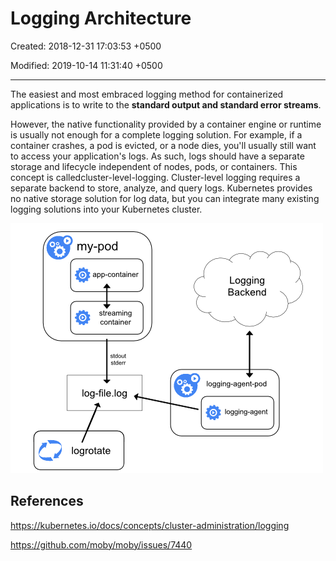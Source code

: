 # Logging Architecture

Created: 2018-12-31 17:03:53 +0500

Modified: 2019-10-14 11:31:40 +0500

---

The easiest and most embraced logging method for containerized applications is to write to the **standard output and standard error streams**.

However, the native functionality provided by a container engine or runtime is usually not enough for a complete logging solution. For example, if a container crashes, a pod is evicted, or a node dies, you'll usually still want to access your application's logs. As such, logs should have a separate storage and lifecycle independent of nodes, pods, or containers. This concept is calledcluster-level-logging. Cluster-level logging requires a separate backend to store, analyze, and query logs. Kubernetes provides no native storage solution for log data, but you can integrate many existing logging solutions into your Kubernetes cluster.

![Sidecar container with a streaming container](../../../media/DevOps-Kubernetes-Logging-Architecture-image1.png)

## References

<https://kubernetes.io/docs/concepts/cluster-administration/logging>

<https://github.com/moby/moby/issues/7440>
